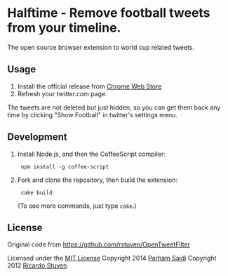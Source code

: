 # Halftime - Remove football tweets from your timeline.

The open source browser extension to world cup related tweets.

## Usage

1. Install the official release from [Chrome Web Store](https://chrome.google.com/webstore/detail/halftime/jadppkpaidfckjkfafggbagpekfepobp) 
1. Refresh your *twitter.com* page.

The tweets are not deleted but just hidden, so you can get them back any time by clicking "Show Football" in twitter's settings menu.

## Development

1. Install Node.js, and then the CoffeeScript compiler:

		npm install -g coffee-script

1. Fork and clone the repository, then build the extension:

		cake build

	(To see more commands, just type `cake`.)

## License

Original code from https://github.com/rstuven/OpenTweetFilter

Licensed under the [MIT License](http://creativecommons.org/licenses/MIT/)
Copyright 2014 [Parham Saidi](mailto:parham@parha.me)
Copyright 2012 [Ricardo Stuven](mailto:rstuven@gmail.com)
